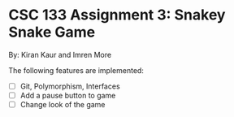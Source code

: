 
# CSC 133 Assignment 3: Snakey Snake Game

By: Kiran Kaur and Imren More

The following features are implemented:

- [ ]  Git, Polymorphism, Interfaces
- [ ]  Add a pause button to game
- [ ]  Change look of the game
